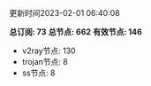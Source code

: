 更新时间2023-02-01 06:40:08

**总订阅: 73**
**总节点: 662**
**有效节点: 146**
- v2ray节点: 130
- trojan节点: 8
- ss节点: 8
